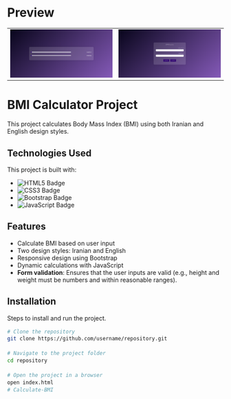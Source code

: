 # Preview

<table>
  <tr>
    <td>
      <img src="./English design/preview-2.png" alt="Project Preview 1" style="width: 100%;" />
    </td>
    <td>
      <img src="./Persian design/preview-1.png" alt="Project Preview 2" style="width: 100%;" />
    </td>
  </tr>
</table>

# BMI Calculator Project
This project calculates Body Mass Index (BMI) using both Iranian and English design styles.

## Technologies Used
This project is built with:
- ![HTML5 Badge](https://img.shields.io/badge/HTML5-E34F26?style=for-the-badge&logo=html5&logoColor=white)
- ![CSS3 Badge](https://img.shields.io/badge/CSS3-1572B6?style=for-the-badge&logo=css3&logoColor=white)
- ![Bootstrap Badge](https://img.shields.io/badge/Bootstrap-563D7C?style=for-the-badge&logo=bootstrap&logoColor=white)
- ![JavaScript Badge](https://img.shields.io/badge/JavaScript-F7DF1E?style=for-the-badge&logo=javascript&logoColor=black)

## Features
- Calculate BMI based on user input
- Two design styles: Iranian and English
- Responsive design using Bootstrap
- Dynamic calculations with JavaScript
- **Form validation**: Ensures that the user inputs are valid (e.g., height and weight must be numbers and within reasonable ranges).


## Installation
Steps to install and run the project.

```bash
# Clone the repository
git clone https://github.com/username/repository.git

# Navigate to the project folder
cd repository

# Open the project in a browser
open index.html
# Calculate-BMI
